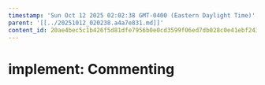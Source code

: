 ```yaml
---
timestamp: 'Sun Oct 12 2025 02:02:38 GMT-0400 (Eastern Daylight Time)'
parent: '[[../20251012_020238.a4a7e831.md]]'
content_id: 20ae4bec5c1b426f5d81dfe7956b0e0cd3599f06ed7db028c0e41ebf243f16d1
---
```


# implement: Commenting
